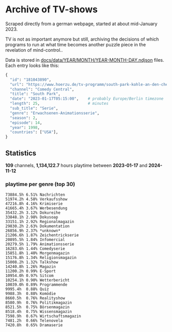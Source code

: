# Archive of TV-shows

Scraped directly from a german webpage, started at about mid-January 2023.

TV is not as important anymore but still, archiving the decisions of which programs to run at what time
becomes another puzzle piece in the revelation of mind-control.. 

Data is stored in [docs/data/YEAR/MONTH/YEAR-MONTH-DAY.ndjson](docs/data/) files. 
Each entry looks like this:

```python
{
  "id": "181043890", 
  "url": "https://www.hoerzu.de/tv-programm/south-park-kohle-an-den-chefkoch/bid_181043890/", 
  "channel": "Comedy Central", 
  "title": "South Park", 
  "date": "2023-01-17T05:15:00",    # probably Europe/Berlin timezone 
  "length": 25,                     # minutes 
  "sub_title": "Serie", 
  "genre": "Erwachsenen-Animationsserie", 
  "season": 2, 
  "episode": 14, 
  "year": 1998, 
  "countries": ["USA"],
}
```

## Statistics

**109** channels, **1,134,122.7** hours playtime between **2023-01-17** and **2024-11-12**


### playtime per genre (top 30)

    73884.5h 6.51% Nachrichten
    51974.2h 4.58% Verkaufsshow
    47216.8h 4.16% Krimiserie
    41665.4h 3.67% Werbesendung
    35432.2h 3.12% Dokureihe
    33848.1h 2.98% Dokusoap
    33151.1h 2.92% Regionalmagazin
    29830.2h 2.63% Dokumentation
    26856.9h 2.37% *unknown*
    21206.6h 1.87% Zeichentrickserie
    20895.5h 1.84% Infomercial
    20279.5h 1.79% Animationsserie
    16283.6h 1.44% Comedyserie
    15851.8h 1.40% Morgenmagazin
    15176.8h 1.34% Religionsmagazin
    15008.2h 1.32% Talkshow
    14240.8h 1.26% Magazin
    11200.2h 0.99% E-Sport
    10954.0h 0.97% Sitcom
    10254.1h 0.90% Wetterbericht
    10039.0h 0.89% Programmende
    9995.4h  0.88% Quiz
    9988.3h  0.88% Komödie
    8660.5h  0.76% Realityshow
    8580.9h  0.76% Politikmagazin
    8521.5h  0.75% Börsenmagazin
    8518.4h  0.75% Wissensmagazin
    7598.9h  0.67% Wirtschaftsmagazin
    7481.2h  0.66% Telenovela
    7420.8h  0.65% Dramaserie
